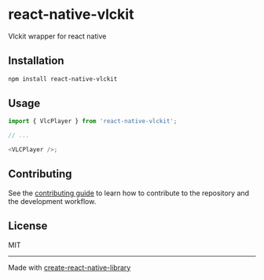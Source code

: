 # react-native-vlckit

Vlckit wrapper for react native

## Installation

```sh
npm install react-native-vlckit
```

## Usage

```js
import { VlcPlayer } from 'react-native-vlckit';

// ...

<VLCPlayer />;
```

## Contributing

See the [contributing guide](CONTRIBUTING.md) to learn how to contribute to the repository and the development workflow.

## License

MIT

---

Made with [create-react-native-library](https://github.com/callstack/react-native-builder-bob)
